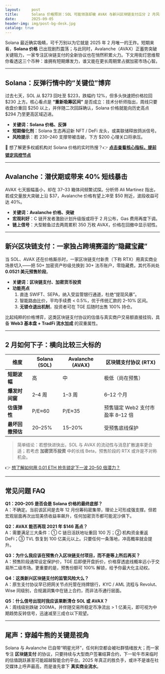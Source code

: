 ```yaml
---
layout:     post
title:      Solana 价格预测：SOL 可能领涨却被 AVAX 与新兴区块链支付瓜分 2 月风头
date:       2025-09-05
header-img: img/post-bg-desk.jpg
catalog: true
---
```


Solana 最近确实吸睛，可千万别以为它就是 2025 年 2 月唯一的王炸。短期来看，**Solana 价格** 已出现剧烈震荡；与此同时，Avalanche（AVAX）正蓄势突破关键阻力，一家专注区块链支付的全新协议也在悄然积累火力。下文用街灯思维帮你看透这三个币种：谁拥有短期爆发力，谁又能在更长周期里占据加密市场心智。

---

## Solana：反弹行情中的“关键位”博弈

过去七天，SOL 从 $273 回吐至 $223，跌幅约 12%，但多头快速把价格拉回 $230 上方。核心看点是 **“重新吸筹区间”** 是否成立：技术分析师指出，周线只要收盘价重回 $250 以上，并伴随二次回踩确认，Solana 价格就能向历史高点 $294 乃至更高区域迈进。

- **关键词：Solana 价格、反弹**
- **短期催化剂**：Solana 生态再迎新 NFT / DeFi 龙头，或美联储释放鸽派信号。
- **风险提示**：若 $230–$240 支撑带被击破，下方 $200 心理关口将承压。

📌 想了解更多权威机构对 Solana 价格的实时热搜？👉 [**点击查看核心指标，提前锁定风控节点**](https://okxdog.com/)

---

## Avalanche：潜伏期或带来 40% 短线暴击

AVAX 七天振幅虽小，却在 $37–$33 箱体间频繁试探。分析师 Ali Martinez 指出，若成交量放大突破上沿 $37，Avalanche 价格有望上冲至 $50 附近，波段收益可达 40%。

- **关键词：Avalanche 价格、突破**
- **宏观利好**：C 链开发者激励计划升级版或将于 2 月公布，Gas 费用再度下调。
- **链上信号**：大型鲸鱼过去两周累积 350 万枚 AVAX，价格在回撤中显示韧性。

---

## 新兴区块链支付：一家独占跨境赛道的“隐藏宝藏”

当 SOL、AVAX 还在价格厮杀时，一家区块链支付新贵（下称 RTX）用真实商业场景切入——把 50+ 加密资产秒级兑换到 30+ 法币账户，零隐藏费。其代币尚处 **0.0521 美元预售阶段**。

- **关键词：区块链支付、加密货币投资**
- **功能亮点**  
  1. 直连 SWIFT、SEPA，纳入受监管银行通道，杜绝“提现风暴”。  
  2. 智能路由比价，平均手续费 < 0.5%，优于传统汇款的 2–10% 区间。  
  3. **无锁仓退出机制**，投资者可在 TGE 后随时出售 100% 持仓。

比起纯粹的价格博弈，这类区块链支付协议的估值与真实商户交易额直接挂钩，具备 **Web3 基本盘 + TradFi 流水加成** 的双重属性。

---

## 2 月如何下子：横向比较三大标的

| 维度 | Solana (SOL) | Avalanche (AVAX) | 区块链支付协议 (RTX) |
|---|---|---|---|
| **短期波幅** | 高 | 中 | 极低（尚在预售） |
| **爆发时间窗** | 2–4 周 | 1–3 周 | 6–12 个月 |
| **估值弹性** | P/E≈60 | P/E≈35 | 预售锚定 Web2 支付市盈率 8–12 倍 |
| **最坏回撤预估** | 20–25% | 15–20% | 受预售底线保护 |

> 简单结论：若想快进快出，SOL 与 AVAX 的流动性与消息扩散速率更合适；若考虑 **加密货币投资** 中的长线 Beta，预售阶段的 RTX 或许是不对称机会。

👉 [想了解如何用 0.01 ETH 抢先锁定下一波 20–50 倍潜力？](https://okxdog.com/)

---

## 常见问题 FAQ

**Q1：$200–$205 是否会是 Solana 价格的最终底部？**  
A：不确定。当前该区间是去年 12 月份筹码密集带，理论上可形成强支撑。但若宏观层面再次出现美债收益率飙升，任何加密货币都可能泥沙俱下。

**Q2：AVAX 能否再现 2021 年 $146 高点？**  
A：需要满足三大条件：① C 链日活跃地址重回 100 万；② 机构资金重返 DeFi；③ TVL 恢复到 100 亿美元以上。只要任何一条落地，冲高概率就会提升。

**Q3：为什么我应该在预售介入区块链支付项目，而不是等上所后再买？**  
A：预售阶段通常设定保护价，TGE 后即便开盘折价，价格穿透底线概率远小于交易所二级市场。更重要的是，预售份额可 100% 解锁，给予你最大化主动权。

**Q4：这类新兴区块链支付的监管风险大么？**  
A：原生支付协议早已把网关节点托管在持牌银行，KYC / AML 流程与 Revolut、Wise 同级别，合规漏洞集中在链上合约，而非法币通行层面。

**Q5：什么信号出现时我应该果断清仓 SOL 或 AVAX？**  
A：周线级别跌破 200MA，并伴随交易所稳定币净流出 > 1 亿美元，即可视为中期趋势反转信号，迅速减至三成仓以下观望。

---

## 尾声：穿越牛熊的关键是视角

Solana 与 Avalanche 已自带“明星光环”，任何利空都会被社群情绪放大；而一家专注 **区块链支付** 的协议，只要持续与大型商户签署结算合约，下一轮牛市来临时的估值跳跃甚至可能超越智能合约平台。2025 年真正的胜负手，或许不是谁在社交媒体上呼声最高，而是谁先拿下 **真实商业流水**。